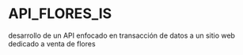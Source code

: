 # API_FLORES_IS
desarrollo de un API enfocado en transacción de datos a un sitio web dedicado a venta de flores
